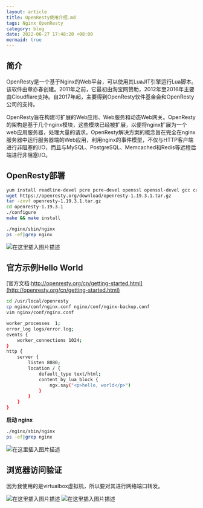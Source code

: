 ```yaml
---
layout: article
title: OpenResty使用介绍.md
tags: Nginx OpenResty
category: blog
date: 2022-06-27 17:48:20 +08:00
mermaid: true
---
```

## 简介

OpenResty是一个基于Nginx的Web平台，可以使用其LuaJIT引擎运行Lua脚本。该软件由章亦春创建。2011年之前，它最初由淘宝网赞助，2012年至2016年主要由Cloudflare支持。自2017年起，主要得到OpenResty软件基金会和OpenResty公司的支持。

OpenResty旨在构建可扩展的Web应用、Web服务和动态Web网关。OpenResty的架构是基于几个nginx模块，这些模块已经被扩展，以便将nginx扩展为一个web应用服务器，处理大量的请求。OpenResty解决方案的概念旨在完全在nginx服务器中运行服务器端的Web应用，利用nginx的事件模型，不仅与HTTP客户端进行非阻塞的I/O，而且与MySQL、PostgreSQL、Memcached和Redis等远程后端进行非阻塞I/O。

## OpenResty部署

```bash
yum install readline-devel pcre pcre-devel openssl openssl-devel gcc curl GeoIP-devel
wget https://openresty.org/download/openresty-1.19.3.1.tar.gz
tar -zxvf openresty-1.19.3.1.tar.gz
cd openresty-1.19.3.1
./configure 
make && make install
```

```bash
./nginx/sbin/nginx
ps -ef|grep nginx
```

![在这里插入图片描述](https://img-blog.csdnimg.cn/2878d5b0ee7940b19d5703033ce2ed42.png)

## 官方示例Hello World
[官方文档:http://openresty.org/cn/getting-started.html](http://openresty.org/cn/getting-started.html)

```bash
cd /usr/local/openresty
cp nginx/conf/nginx.conf nginx/conf/nginx-backup.conf
vim nginx/conf/nginx.conf
```

```bash
worker_processes  1;
error_log logs/error.log;
events {
    worker_connections 1024;
}
http {
    server {
        listen 8080;
        location / {
            default_type text/html;
            content_by_lua_block {
                ngx.say("<p>hello, world</p>")
            }
        }
    }
}
```
**启动 nginx**

```bash
./nginx/sbin/nginx
ps -ef|grep nginx
```
![在这里插入图片描述](https://img-blog.csdnimg.cn/4a240a792da44878918b04ed2d4de260.png)
## 浏览器访问验证
因为我使用的是virtualbox虚拟机，所以要对其进行网络端口转发。

![在这里插入图片描述](https://img-blog.csdnimg.cn/10f3d868451244fab1a7cd50a10602bc.png)
![在这里插入图片描述](https://img-blog.csdnimg.cn/000148b1b57f456e8348688055466314.png)
